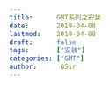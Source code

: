 ```yaml
---
title:      GMT系列之安装
date:       2019-04-08
lastmod:    2019-04-08
draft:      false
tags:       ["安装"]
categories: ["GMT"]
author:      GSir
---
```


> 

<!--more-->

# 
